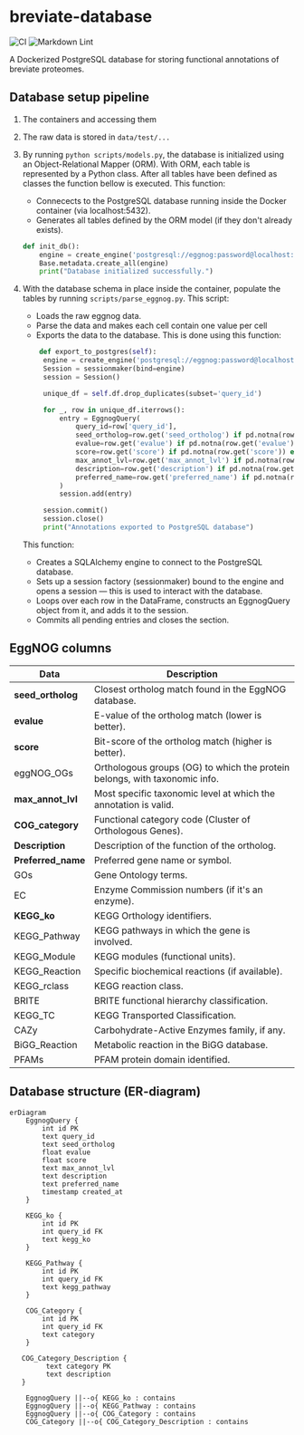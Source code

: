 # breviate-database

![CI](https://github.com/VickoT/breviate-database/actions/workflows/ci.yml/badge.svg?branch=main)
![Markdown Lint](https://github.com/VickoT/breviate-database/actions/workflows/markdownlint.yml/badge.svg?branch=main)

A Dockerized PostgreSQL database for storing functional annotations of breviate proteomes.

## Database setup pipeline

1. The containers and accessing them
2. The raw data is stored in `data/test/...`
3. By running `python scripts/models.py`, the database is initialized using an Object-Relational Mapper (ORM). With ORM, each table is represented by a Python class. After all tables have been defined as classes the function bellow is executed. This function:
    * Connecects to the PostgreSQL database running inside the Docker container (via localhost:5432).
    * Generates all tables defined by the ORM model (if they don't already exists).

    ```python
    def init_db():
        engine = create_engine('postgresql://eggnog:password@localhost:5432/eggnogdb')
        Base.metadata.create_all(engine)
        print("Database initialized successfully.")
    ```

4. With the database schema in place inside the container, populate the tables by running `scripts/parse_eggnog.py`. This script:
    * Loads the raw eggnog data.
    * Parse the data and makes each cell contain one value per cell
    * Exports the data to the database. This is done using this function:

   ```python
       def export_to_postgres(self):
        engine = create_engine('postgresql://eggnog:password@localhost:5432/eggnogdb')
        Session = sessionmaker(bind=engine)
        session = Session()

        unique_df = self.df.drop_duplicates(subset='query_id')

        for _, row in unique_df.iterrows():
            entry = EggnogQuery(
                query_id=row['query_id'],
                seed_ortholog=row.get('seed_ortholog') if pd.notna(row.get('seed_ortholog')) else None,
                evalue=row.get('evalue') if pd.notna(row.get('evalue')) else None,
                score=row.get('score') if pd.notna(row.get('score')) else None,
                max_annot_lvl=row.get('max_annot_lvl') if pd.notna(row.get('max_annot_lvl')) else None,
                description=row.get('description') if pd.notna(row.get('description')) else None,
                preferred_name=row.get('preferred_name') if pd.notna(row.get('preferred_name')) else None,
            )
            session.add(entry)

        session.commit()
        session.close()
        print("Annotations exported to PostgreSQL database")
   ```

   This function:
   * Creates a SQLAlchemy engine to connect to the PostgreSQL database.
   * Sets up a session factory (sessionmaker) bound to the engine and opens a session — this is used to interact with the database.
   * Loops over each row in the DataFrame, constructs an EggnogQuery object from it, and adds it to the session.
   * Commits all pending entries and closes the section.

## EggNOG columns

Data            | Description
----------------|-------------
**seed_ortholog**   |  Closest ortholog match found in the EggNOG database.
**evalue**          |  E-value of the ortholog match (lower is better).
**score**           |  Bit-score of the ortholog match (higher is better).
eggNOG_OGs      |  Orthologous groups (OG) to which the protein belongs, with taxonomic info.
**max_annot_lvl**   |  Most specific taxonomic level at which the annotation is valid.
**COG_category**    |  Functional category code (Cluster of Orthologous Genes).
**Description**     |  Description of the function of the ortholog.
**Preferred_name**  |  Preferred gene name or symbol.
GOs             |  Gene Ontology terms.
EC              |  Enzyme Commission numbers (if it's an enzyme).
**KEGG_ko**         |  KEGG Orthology identifiers.
KEGG_Pathway    |  KEGG pathways in which the gene is involved.
KEGG_Module     |  KEGG modules (functional units).
KEGG_Reaction   |  Specific biochemical reactions (if available).
KEGG_rclass     |  KEGG reaction class.
BRITE           |  BRITE functional hierarchy classification.
KEGG_TC         |  KEGG Transported Classification.
CAZy            |  Carbohydrate-Active Enzymes family, if any.
BiGG_Reaction   |  Metabolic reaction in the BiGG database.
PFAMs           |  PFAM protein domain identified.

## Database structure (ER-diagram)

```mermaid
erDiagram
    EggnogQuery {
        int id PK
        text query_id
        text seed_ortholog
        float evalue
        float score
        text max_annot_lvl
        text description
        text preferred_name
        timestamp created_at
    }

    KEGG_ko {
        int id PK
        int query_id FK
        text kegg_ko
    }

    KEGG_Pathway {
        int id PK
        int query_id FK
        text kegg_pathway
    }

    COG_Category {
        int id PK
        int query_id FK
        text category
    }

   COG_Category_Description {
         text category PK
         text description 
   }

    EggnogQuery ||--o{ KEGG_ko : contains
    EggnogQuery ||--o{ KEGG_Pathway : contains
    EggnogQuery ||--o{ COG_Category : contains
    COG_Category ||--o{ COG_Category_Description : contains
